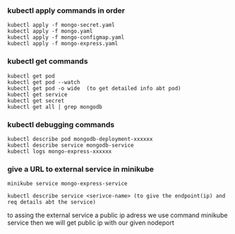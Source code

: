 ### kubectl apply commands in order
    
    kubectl apply -f mongo-secret.yaml
    kubectl apply -f mongo.yaml
    kubectl apply -f mongo-configmap.yaml 
    kubectl apply -f mongo-express.yaml

### kubectl get commands

    kubectl get pod
    kubectl get pod --watch
    kubectl get pod -o wide  (to get detailed info abt pod)
    kubectl get service
    kubectl get secret
    kubectl get all | grep mongodb

### kubectl debugging commands

    kubectl describe pod mongodb-deployment-xxxxxx
    kubectl describe service mongodb-service
    kubectl logs mongo-express-xxxxxx

### give a URL to external service in minikube

    minikube service mongo-express-service

    kubectl describe service <serivce-name> (to give the endpoint(ip) and req details abt the service)


to assing the external service a public ip adress we use command minikube service <service name>  then we will get public ip with our given nodeport
